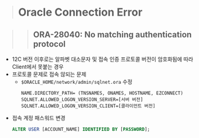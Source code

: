 > # Oracle Connection Error

>> ## ORA-28040: No matching authentication protocol

- 12C 버전 이후로는 알파벳 대소문자 및 접속 인증 프로토콜 버전이 암호화됨에 따라 Client에서 못붙는 경우
- 프로토콜 문제로 접속 않되는 문제
  - `$ORACLE_HOME/network/admin/sqlnet.ora` 수정
    ```ora
    NAME.DIRECTORY_PATH= (TNSNAMES, ONAMES, HOSTNAME, EZCONNECT)
    SQLNET.ALLOWED_LOGON_VERSION_SERVER=[서버 버전]
    SQLNET.ALLOWED_LOGON_VERSION_CLIENT=[클라이언트 버전]
    ```
- 접속 계정 패스워드 변경
  ```sql
  ALTER USER [ACCOUNT_NAME] IDENTIFIED BY [PASSWORD];
  ```
